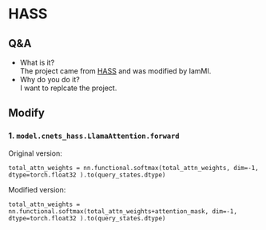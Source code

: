 # HASS
## Q&A
- What is it?  
The project came from [HASS](https://github.com/HArmonizedSS/HASS) and was modified by IamMI.  
- Why do you do it?  
I want to replcate the project.  

## Modify
### 1. `model.cnets_hass.LlamaAttention.forward`  

Original version:  
```
total_attn_weights = nn.functional.softmax(total_attn_weights, dim=-1, dtype=torch.float32 ).to(query_states.dtype) 
```  
Modified version:  
```
total_attn_weights = nn.functional.softmax(total_attn_weights+attention_mask, dim=-1, dtype=torch.float32 ).to(query_states.dtype) 
```
